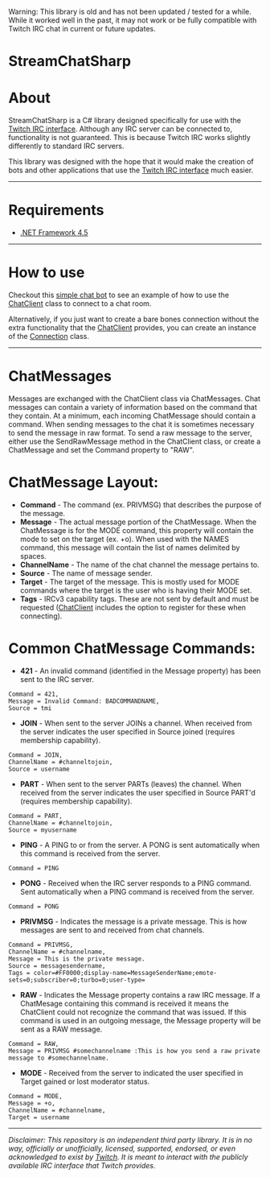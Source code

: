 Warning:
This library is old and has not been updated / tested for a while. While it worked well in the past, it may not work or be fully compatible with Twitch IRC chat in current or future updates. 


StreamChatSharp
===============

About
===============

StreamChatSharp is a C# library designed specifically for use with the [Twitch IRC interface](https://github.com/justintv/Twitch-API/blob/master/IRC.md). Although any IRC server can be connected to, functionality is not guaranteed. This is because Twitch IRC works slightly differently to standard IRC servers.

This library was designed with the hope that it would make the creation of bots and other applications that use the [Twitch IRC interface](https://github.com/justintv/Twitch-API/blob/master/IRC.md) much easier.

----------

Requirements
===============

 * [.NET Framework 4.5](http://www.microsoft.com/en-us/download/details.aspx?id=30653)

----------

How to use
===============

Checkout this [simple chat bot](https://github.com/tphx/StreamChatSharp/blob/master/Examples/SimpleChatBot/SimpleChatBot/ChatBot.cs) to see an example of how to use the [ChatClient](https://github.com/tphx/StreamChatSharp/blob/master/StreamChatSharp/StreamChatSharp/ChatClient.cs) class to connect to a chat room.

Alternatively, if you just want to create a bare bones connection without the extra functionality that the [ChatClient](https://github.com/tphx/StreamChatSharp/blob/master/StreamChatSharp/StreamChatSharp/ChatClient.cs) provides, you can create an instance of the [Connection](https://github.com/tphx/StreamChatSharp/blob/master/StreamChatSharp/StreamChatSharp/Connection.cs) class. 

----------

ChatMessages
===============

Messages are exchanged with the ChatClient class via ChatMessages. Chat messages can contain a variety of information based on the command that they contain. At a minimum, each incoming ChatMessage should contain a command. When sending messages to the chat it is sometimes necessary to send the message in raw format. To send a raw message to the server, either use the SendRawMessage method in the ChatClient class, or create a ChatMessage and set the Command property to "RAW".

ChatMessage Layout:
===============
* <b>Command</b> - The command (ex. PRIVMSG) that describes the purpose of the message.
* <b>Message</b> - The actual message portion of the ChatMessage. When the ChatMessage is for the MODE command, this property will contain the mode to set on the target (ex. +o). When used with the NAMES command, this message will contain the list of names delimited by spaces.
* <b>ChannelName</b> - The name of the chat channel the message pertains to.
* <b>Source</b> - The name of message sender.
* <b>Target</b> - The target of the message. This is mostly used for MODE commands where the target is the user who is having their MODE set.
* <b>Tags</b> - IRCv3 capability tags. These are not sent by default and must be requested ([ChatClient](https://github.com/tphx/StreamChatSharp/blob/master/StreamChatSharp/StreamChatSharp/ChatClient.cs) includes the option to register for these when connecting).

Common ChatMessage Commands:
===============
* <b>421</b> - An invalid command (identified in the Message property) has been sent to the IRC server.
```
Command = 421,
Message = Invalid Command: BADCOMMANDNAME,
Source = tmi
```
* <b>JOIN</b> - When sent to the server JOINs a channel. When received from the server indicates the user specified in Source joined (requires membership capability).
```
Command = JOIN,
ChannelName = #channeltojoin,
Source = username
```
* <b>PART</b> - When sent to the server PARTs (leaves) the channel. When received from the server indicates the user specified in Source PART'd (requires membership capability).
```
Command = PART,
ChannelName = #channeltojoin,
Source = myusername
```
* <b>PING</b> - A PING to or from the server. A PONG is sent automatically when this command is received from the server.
```
Command = PING
```
* <b>PONG</b> - Received when the IRC server responds to a PING command. Sent automatically when a PING command is received from the server.
```
Command = PONG
```
* <b>PRIVMSG</b> - Indicates the message is a private message. This is how messages are sent to and received from chat channels.
```
Command = PRIVMSG,
ChannelName = #channelname,
Message = This is the private message.
Source = messagesendername,
Tags = color=#FF0000;display-name=MessageSenderName;emote-sets=0;subscriber=0;turbo=0;user-type=
```
* <b>RAW</b> - Indicates the Message property contains a raw IRC message. If a ChatMesage containing this command is received it means the ChatClient could not recognize the command that was issued. If this command is used in an outgoing message, the Message property will be sent as a RAW message.
```
Command = RAW,
Message = PRIVMSG #somechannelname :This is how you send a raw private message to #somechannelname.
```
* <b>MODE</b> - Received from the server to indicated the user specified in Target gained or lost moderator status.
```
Command = MODE,
Message = +o,
ChannelName = #channelname,
Target = username
```
----------
 
*Disclaimer:
This repository is an independent third party library. It is in no way, officially or unofficially, licensed, supported, endorsed, or even acknowledged to exist by [Twitch](http://www.twitch.tv/). It is meant to interact with the publicly available IRC interface that Twitch provides.*
